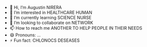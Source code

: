 - 👋 Hi, I’m Augustin NIRERA 
- 👀 I’m interested in HEALTHCARE HUMAN
- 🌱 I’m currently learning SCIENCE NURSE
- 💞️ I’m looking to collaborate on NETWORK
- 📫 How to reach me ANOTHER TO HELP PEOPLE IN THEIR NEEDS
- 😄 Pronouns: ...
- ⚡ Fun fact: CHLONOCS DESEASES

<!---
ARAKAZA69/ARAKAZA69 is a ✨ special ✨ repository because its `README.md` (this file) appears on your GitHub profile.
You can click the Preview link to take a look at your changes.
--->
